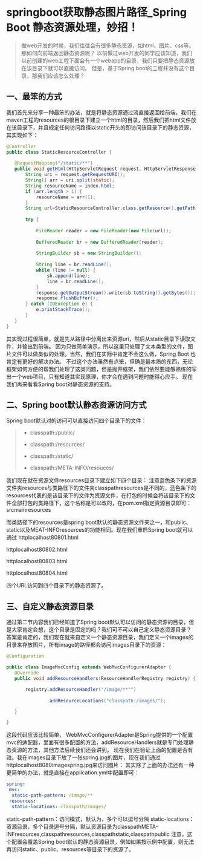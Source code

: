 # springboot获取静态图片路径_Spring Boot 静态资源处理，妙招！

>做web开发的时候，我们往往会有很多静态资源，如html、图片、css等。那如何向前端返回静态资源呢？ 以前做过web开发的同学应该知道，我们以前创建的web工程下面会有一个webapp的目录，我们只要把静态资源放在该目录下就可以直接访问。 但是，基于Spring boot的工程并没有这个目录，那我们应该怎么处理？

## 一、最笨的方式

我们首先来分享一种最笨的办法，就是将静态资源通过流直接返回给前端，我们在maven工程的resources的根目录下建立一个html的目录，然后我们把html文件放在该目录下，并且规定任何访问路径以static开头的即访问该目录下的静态资源，其实现如下：

```java
@Controller
public class StaticResourceController {
    
   @RequestMapping("/static/**")
   public void getHtml(HttpServletRequest request, HttpServletResponse response) {
       String uri = request.getRequestURI();    
       String[] arr = uri.split(static);    
       String resourceName = index.html;    
       if (arr.length > 1) {    
           resourceName = arr[1];    
       }    
       String url=StaticResourceController.class.getResource().getPath()+html+resourceName;
    
       try {
    
           FileReader reader = new FileReader(new File(url));
    
           BufferedReader br = new BufferedReader(reader);
    
           StringBuilder sb = new StringBuilder();
    
           String line = br.readLine();
           while (line != null) {
               sb.append(line);
               line = br.readLine();
           }    
           response.getOutputStream().write(sb.toString().getBytes());
           response.flushBuffer();
       } catch (IOException e) {
           e.printStackTrace();
       }
   }
}
```

其实现过程很简单，就是先从路径中分离出来资源uri，然后从static目录下读取文件，并输出到前端。 因为只做简单演示，所以这里只处理了文本类型的文件，图片文件可以做类似的处理。当然，我们在实际中肯定不会这么做，Spring Boot 也肯定有更好的解决办法。 不过这个办法虽然有点笨，但确是最本质的东西，无论框架如何方便的帮我们处理了这类问题，但是抛开框架，我们依然要能够熟练的写出一个web项目，只有知道其实现原理，你才会在遇到问题时能得心应手。 现在我们再来看看Spring boot对静态资源的支持。

## 二、Spring boot默认静态资源访问方式



Spring boot默认对的访问可以直接访问四个目录下的文件：

> * classpath:/public/
>
> * classpath:/resources/
>
> * classpath:/static/
>
> * classpath:/META-INFO/resouces/
>

我们现在就在资源文件resources目录下建立如下四个目录：  注意蓝色条下的资源文件夹resources与类路径下的文件夹classpathresources是不同的，蓝色条下的resources代表的是该目录下的文件为资源文件，在打包的时候会将该目录下的文件全部打包的类路径下，这个名称是可以改的，在pom.xml指定资源目录即可：
        srcmainresources

而类路径下的resources是spring boot默认的静态资源文件夹之一，和public、static以及MEAT-INFOresources的功能相同。现在我们重启Spring boot就可以通过
httplocalhost80801.html

httplocalhost80802.html

httplocalhost80803.html

httplocalhost80804.html

四个URL访问到四个目录下的静态资源了。

## 三、自定义静态资源目录

通过第二节内容我们已经知道了Spring boot默认可以访问的静态资源的目录，但是大家肯定会想，这个目录是固定的吗？我们可不可以自己定义静态资源目录？ 答案是肯定的，我们现在就来自定义一个静态资源目录，我们定义一个images的目录来存放图片，所有image的路径都会访问images目录下的资源：

```java
@Configuration

public class ImageMvcConfig extends WebMvcConfigurerAdapter {
   @Override
   public void addResourceHandlers(ResourceHandlerRegistry registry) {

       registry.addResourceHandler("/image/**"")
    
               .addResourceLocations("classpath:/images/");

   }

}
```

这段代码应该比较简单， WebMvcConfigurerAdapter是Spring提供的一个配置mvc的适配器，里面有很多配置的方法，addResourceHandlers就是专门处理静态资源的方法，其他方法后续我们还会讲到。 现在我们在验证上面的配置是否有效。我在images目录下放了一张spring.jpg的图片，现在我们通过httplocalhost8080imagespring.jpg来访问图片：  其实除了上面的办法还有一种更简单的办法，就是直接在application.yml中配置即可：
```yml
spring:
 mvc:
  static-path-pattern: /image/**
 resources:
  static-locations: classpath/images/
```

static-path-pattern：访问模式，默认为，多个可以逗号分隔 static-locations：资源目录，多个目录逗号分隔，默认资源目录为classpathMETA-INFresources,classpathresources,classpathstatic,classpathpublic 注意，这个配置会覆盖Spring boot默认的静态资源目录，例如如果按示例中配置，则无法再访问static、public、resources等目录下的资源了。

